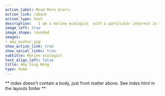 ```yaml
---
action_label: Read More &rarr;
action_link: /about
action_type: text
description:   I am a marine ecologist  with a particular interest in tropical coastal ecosystems and extending to deep-sea environments.
image_left: true
image_shape: rounded
images:
- amy_avatar.jpg
show_action_link: true
show_social_links: true
subtitle: Marine ecologist
text_align_left: false
title: Amy Sing Wong
type: home
---
```


** index doesn't contain a body, just front matter above.
See index.html in the layouts folder **

